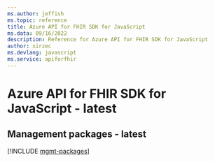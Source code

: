 ```yaml
---
ms.author: jeffish
ms.topic: reference
title: Azure API for FHIR SDK for JavaScript
ms.data: 09/16/2022
description: Reference for Azure API for FHIR SDK for JavaScript
author: xirzec
ms.devlang: javascript
ms.service: apiforfhir
---
```

# Azure API for FHIR SDK for JavaScript - latest

## Management packages - latest
[!INCLUDE [mgmt-packages](api-for-fhir-mgmt-index.md)]